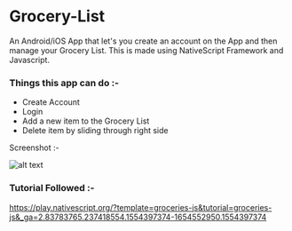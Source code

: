 # Grocery-List

An Android/iOS App that let's you create an account on the App and then manage your Grocery List. 
This is made using NativeScript Framework and Javascript.

### Things this app can do :- 
- Create Account 
- Login 
- Add a new item to the Grocery List
- Delete item by sliding through right side

Screenshot :- 

![alt text](https://github.com/Man-Jain/Grocery-List/blob/master/screenshots/Screenshot_20190406-181926_Groceries.png)

### Tutorial Followed :- 
https://play.nativescript.org/?template=groceries-js&tutorial=groceries-js&_ga=2.83783765.237418554.1554397374-1654552950.1554397374
